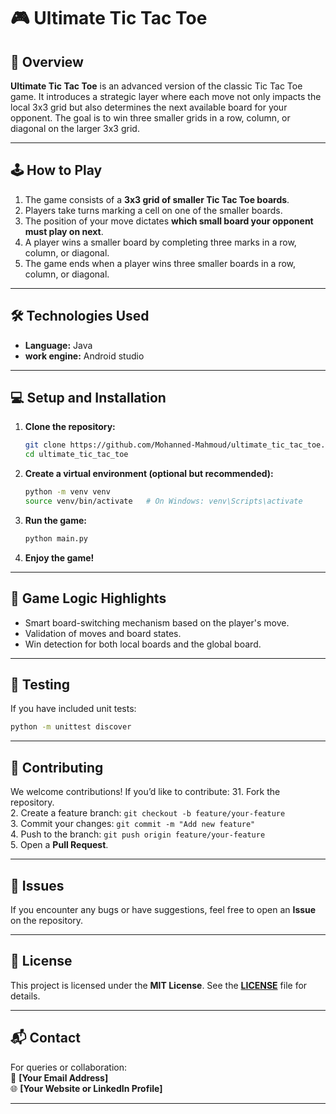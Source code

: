 # 🎮 **Ultimate Tic Tac Toe**

## 📖 **Overview**  
**Ultimate Tic Tac Toe** is an advanced version of the classic Tic Tac Toe game. It introduces a strategic layer where each move not only impacts the local 3x3 grid but also determines the next available board for your opponent. The goal is to win three smaller grids in a row, column, or diagonal on the larger 3x3 grid.

---

## 🕹️ **How to Play**
1. The game consists of a **3x3 grid of smaller Tic Tac Toe boards**.  
2. Players take turns marking a cell on one of the smaller boards.  
3. The position of your move dictates **which small board your opponent must play on next**.  
4. A player wins a smaller board by completing three marks in a row, column, or diagonal.  
5. The game ends when a player wins three smaller boards in a row, column, or diagonal.  

---

## 🛠️ **Technologies Used**
- **Language:** Java  
- **work engine:** Android studio  

---

## 💻 **Setup and Installation**

1. **Clone the repository:**  
   ```bash
   git clone https://github.com/Mohanned-Mahmoud/ultimate_tic_tac_toe.git
   cd ultimate_tic_tac_toe
   ```

2. **Create a virtual environment (optional but recommended):**  
   ```bash
   python -m venv venv
   source venv/bin/activate   # On Windows: venv\Scripts\activate
   ```


3. **Run the game:**  
   ```bash
   python main.py
   ```

4. **Enjoy the game!**

---

## 🧠 **Game Logic Highlights**
- Smart board-switching mechanism based on the player's move.
- Validation of moves and board states.
- Win detection for both local boards and the global board.

---

## 🧪 **Testing**
If you have included unit tests:
```bash
python -m unittest discover
```

---

## 🤝 **Contributing**
We welcome contributions! If you’d like to contribute:
31. Fork the repository.  
2. Create a feature branch: `git checkout -b feature/your-feature`  
3. Commit your changes: `git commit -m "Add new feature"`  
4. Push to the branch: `git push origin feature/your-feature`  
5. Open a **Pull Request**.

---

## 🐞 **Issues**
If you encounter any bugs or have suggestions, feel free to open an **Issue** on the repository.

---

## 📜 **License**
This project is licensed under the **MIT License**. See the **[LICENSE](LICENSE)** file for details.

---

## 📬 **Contact**
For queries or collaboration:  
📧 **[Your Email Address]**  
🌐 **[Your Website or LinkedIn Profile]**

---
